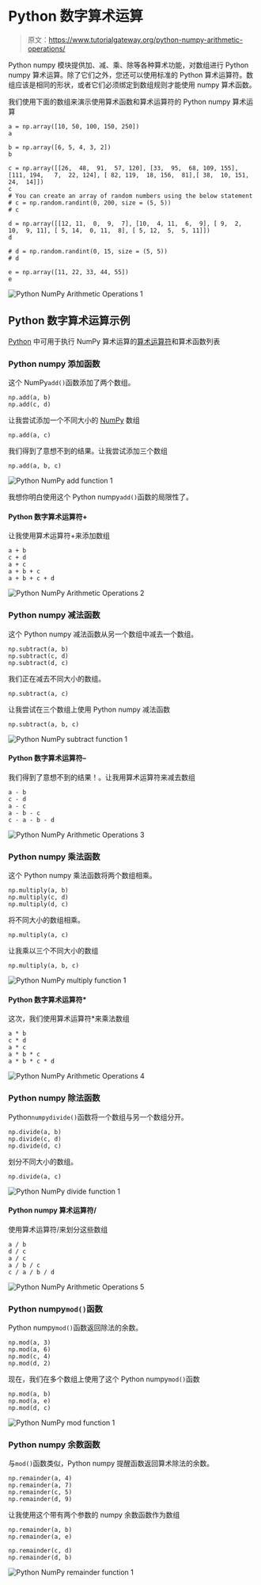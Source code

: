 # Python 数字算术运算

> 原文：<https://www.tutorialgateway.org/python-numpy-arithmetic-operations/>

Python numpy 模块提供加、减、乘、除等各种算术功能，对数组进行 Python numpy 算术运算。除了它们之外，您还可以使用标准的 Python 算术运算符。数组应该是相同的形状，或者它们必须绑定到数组规则才能使用 numpy 算术函数。

我们使用下面的数组来演示使用算术函数和算术运算符的 Python numpy 算术运算

```
a = np.array([10, 50, 100, 150, 250])
a 

b = np.array([6, 5, 4, 3, 2])
b

c = np.array([[26,  48,  91,  57, 120], [33,  95,  68, 109, 155], [111, 194,   7,  22, 124], [ 82, 119,  18, 156,  81],[ 38,  10, 151,  24,  14]])
c
# You can create an array of random numbers using the below statement
# c = np.random.randint(0, 200, size = (5, 5))
# c

d = np.array([[12, 11,  0,  9,  7], [10,  4, 11,  6,  9], [ 9,  2, 10,  9, 11], [ 5, 14,  0, 11,  8], [ 5, 12,  5,  5, 11]])
d

# d = np.random.randint(0, 15, size = (5, 5))
# d

e = np.array([11, 22, 33, 44, 55])
e
```

![Python NumPy Arithmetic Operations 1](img/c1ac762dfe8847247525920a2dd1af39.png)

## Python 数字算术运算示例

[Python](https://www.tutorialgateway.org/python-tutorial/) 中可用于执行 NumPy 算术运算的[算术运算符](https://www.tutorialgateway.org/python-arithmetic-operators/)和算术函数列表

### Python numpy 添加函数

这个 NumPy`add()`函数添加了两个数组。

```
np.add(a, b)
np.add(c, d)
```

让我尝试添加一个不同大小的 [NumPy](https://www.tutorialgateway.org/python-numpy-array/) 数组

```
np.add(a, c)
```

我们得到了意想不到的结果。让我尝试添加三个数组

```
np.add(a, b, c)
```

![Python NumPy add function 1](img/5614734525c30c77b4856cde7b49da90.png)

我想你明白使用这个 Python numpy`add()`函数的局限性了。

#### Python 数字算术运算符+

让我使用算术运算符+来添加数组

```
a + b
c + d
a + c
a + b + c
a + b + c + d
```

![Python NumPy Arithmetic Operations 2](img/56d3e69c4236cff007714b829526cc5c.png)

### Python numpy 减法函数

这个 Python numpy 减法函数从另一个数组中减去一个数组。

```
np.subtract(a, b)
np.subtract(c, d)
np.subtract(d, c)
```

我们正在减去不同大小的数组。

```
np.subtract(a, c)
```

让我尝试在三个数组上使用 Python numpy 减法函数

```
np.subtract(a, b, c)
```

![Python NumPy subtract function 1](img/4bab3ca23e1b2bb296c450f2ff197696.png)

#### Python 数字算术运算符–

我们得到了意想不到的结果！。让我用算术运算符来减去数组

```
a - b
c - d
a - c
a - b - c
c - a - b - d
```

![Python NumPy Arithmetic Operations 3](img/36d8ac35467af4aededb78a79d50c3be.png)

### Python numpy 乘法函数

这个 Python numpy 乘法函数将两个数组相乘。

```
np.multiply(a, b)
np.multiply(c, d)
np.multiply(d, c)
```

将不同大小的数组相乘。

```
np.multiply(a, c)
```

让我乘以三个不同大小的数组

```
np.multiply(a, b, c)
```

![Python NumPy multiply function 1](img/6426dd909d84e8a09a20db1a4ce0f498.png)

#### Python 数字算术运算符*

这次，我们使用算术运算符*来乘法数组

```
a * b
c * d
a * c
a * b * c
a * b * c * d
```

![Python NumPy Arithmetic Operations 4](img/eb1775bdf98088b920f7c7e5eb23cb63.png)

### Python numpy 除法函数

Python`numpydivide()`函数将一个数组与另一个数组分开。

```
np.divide(a, b)
np.divide(c, d)
np.divide(d, c)
```

划分不同大小的数组。

```
np.divide(a, c)
```

![Python NumPy divide function 1](img/14b789a64ec9f9ed5d16401af5750be4.png)

#### Python numpy 算术运算符/

使用算术运算符/来划分这些数组

```
a / b
d / c
a / c
a / b / c
c / a / b / d
```

![Python NumPy Arithmetic Operations 5](img/8b52787dba4396ff645992b555c25596.png)

### Python numpy`mod()`函数

Python numpy`mod()`函数返回除法的余数。

```
np.mod(a, 3)
np.mod(a, 6)
np.mod(c, 4)
np.mod(d, 2)
```

现在，我们在多个数组上使用了这个 Python numpy`mod()`函数

```
np.mod(a, b)
np.mod(a, e)
np.mod(d, c)
```

![Python NumPy mod function 1](img/ec9f8321e33ab1e98054c6516a01886a.png)

### Python numpy 余数函数

与`mod()`函数类似，Python numpy 提醒函数返回算术除法的余数。

```
np.remainder(a, 4)
np.remainder(a, 7)
np.remainder(c, 5)
np.remainder(d, 9)
```

让我使用这个带有两个参数的 numpy 余数函数作为数组

```
np.remainder(a, b)
np.remainder(a, e)

np.remainder(c, d)
np.remainder(d, b)
```

![Python NumPy remainder function 1](img/fd26103c787891b7b00f4ae440375119.png)